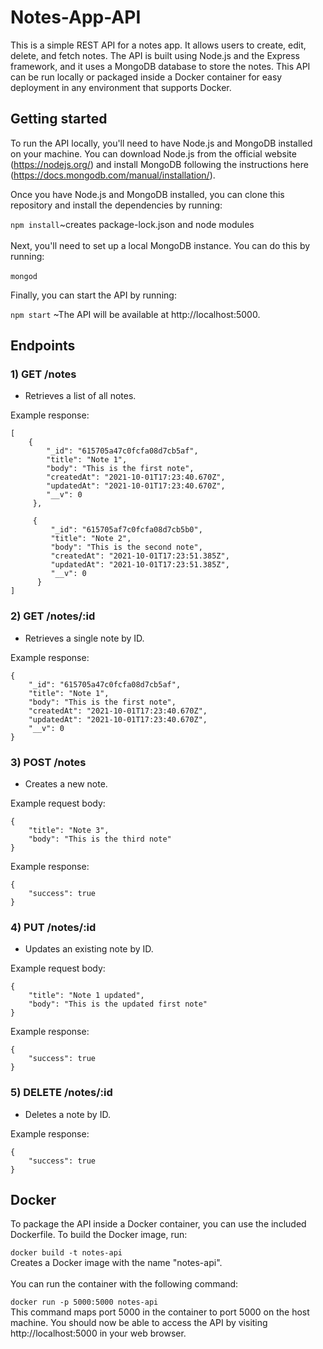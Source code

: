 # Notes-App-API

This is a simple REST API for a notes app. It allows users to create, edit, delete, and fetch notes. The API is built using Node.js and the Express framework, and it uses a MongoDB database to store the notes. This API can be run locally or packaged inside a Docker container for easy deployment in any environment that supports Docker.

## Getting started

To run the API locally, you'll need to have Node.js and MongoDB installed on your machine. You can download Node.js from the official website (https://nodejs.org/) and install MongoDB following the instructions here (https://docs.mongodb.com/manual/installation/).

Once you have Node.js and MongoDB installed, you can clone this repository and install the dependencies by running:

``` npm install ```~creates package-lock.json and node modules
<br><br>
Next, you'll need to set up a local MongoDB instance. You can do this by running:<br><br>
``` mongod ```


Finally, you can start the API by running:

``` npm start ``` ~The API will be available at http://localhost:5000.

## Endpoints
### 1) GET /notes

+ Retrieves a list of all notes.

Example response:
```
[    
    {        
        "_id": "615705a47c0fcfa08d7cb5af", 
        "title": "Note 1",
        "body": "This is the first note",
        "createdAt": "2021-10-01T17:23:40.670Z", 
        "updatedAt": "2021-10-01T17:23:40.670Z",
        "__v": 0    
     },  
     
     {
         "_id": "615705af7c0fcfa08d7cb5b0",
         "title": "Note 2",
         "body": "This is the second note",
         "createdAt": "2021-10-01T17:23:51.385Z",
         "updatedAt": "2021-10-01T17:23:51.385Z",
         "__v": 0    
      }
]
```
### 2) GET /notes/:id
+ Retrieves a single note by ID.

Example response:
```
{
    "_id": "615705a47c0fcfa08d7cb5af",
    "title": "Note 1",
    "body": "This is the first note",
    "createdAt": "2021-10-01T17:23:40.670Z",
    "updatedAt": "2021-10-01T17:23:40.670Z",
    "__v": 0
}
```

### 3) POST /notes

+ Creates a new note.

Example request body:

```
{
    "title": "Note 3",
    "body": "This is the third note"
}

```

Example response:

```
{
    "success": true
}
```

### 4) PUT /notes/:id

+ Updates an existing note by ID.

Example request body:

```
{
    "title": "Note 1 updated",
    "body": "This is the updated first note"
}

```
Example response:
```
{
    "success": true
}

```

### 5) DELETE /notes/:id

+ Deletes a note by ID.

Example response:

```
{
    "success": true
}

```

## Docker
To package the API inside a Docker container, you can use the included Dockerfile. To build the Docker image, run:

```docker build -t notes-api```<br>Creates a Docker image with the name "notes-api".<br><br>
You can run the container with the following command:

```docker run -p 5000:5000 notes-api```<br>
This command maps port 5000 in the container to port 5000 on the host machine. You should now be able to access the API by visiting http://localhost:5000 in your web browser.




